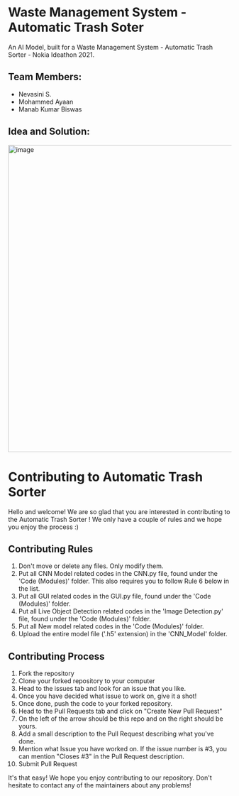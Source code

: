 # Waste Management System - Automatic Trash Soter

An AI Model, built for a Waste Management System - Automatic Trash Sorter - Nokia Ideathon 2021.

## Team Members:
- Nevasini S.
- Mohammed Ayaan
- Manab Kumar Biswas

## Idea and Solution:

<img width="692" alt="image" src="https://user-images.githubusercontent.com/77844663/147878910-4c9ab377-b2aa-4db2-9f2e-4b3ca09ba524.png">

# Contributing to Automatic Trash Sorter
Hello and welcome! We are so glad that you are interested in contributing to the Automatic Trash Sorter !
We only have a couple of rules and we hope you enjoy the process :)

## Contributing Rules
1. Don't move or delete any files. Only modify them.
2. Put all CNN Model related codes in the CNN.py file, found under the 'Code (Modules)' folder. This also requires you to follow Rule 6 below in the list.
3. Put all GUI related codes in the GUI.py file, found under the 'Code (Modules)' folder.
4. Put all Live Object Detection related codes in the 'Image Detection.py' file, found under the 'Code (Modules)' folder.
5. Put all New model related codes in the 'Code (Modules)' folder.
6. Upload the entire model file ('.h5' extension) in the 'CNN_Model' folder.

## Contributing Process
1. Fork the repository
2. Clone your forked repository to your computer
3. Head to the issues tab and look for an issue that you like.
4. Once you have decided what issue to work on, give it a shot!
5. Once done, push the code to your forked repository.
6. Head to the Pull Requests tab and click on "Create New Pull Request"
7. On the left of the arrow should be this repo and on the right should be yours.
8. Add a small description to the Pull Request describing what you've done.
9. Mention what Issue you have worked on. If the issue number is #3, you can mention "Closes #3" in the Pull Request description.
10. Submit Pull Request

It's that easy! We hope you enjoy contributing to our repository. Don't hesitate to contact any of the maintainers about any problems!

